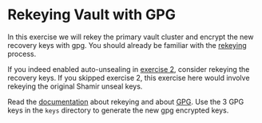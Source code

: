 Rekeying Vault with GPG
===
In this exercise we will rekey the primary vault cluster and encrypt the new recovery keys with gpg.
You should already be familiar with the [rekeying](https://developer.hashicorp.com/vault/tutorials/operations/rekeying-and-rotating) process.

If you indeed enabled auto-unsealing in [exercise
2](../2-operations-enable-autounsealing/ReadMe.md), consider rekeying the
recovery keys. If you skipped exercise 2, this exercise here would involve
rekeying the original Shamir unseal keys.

Read the [documentation](https://developer.hashicorp.com/vault/tutorials/operations/rekeying-and-rotating#rekeying-vault) about rekeying and about [GPG](https://developer.hashicorp.com/vault/docs/concepts/pgp-gpg-keybase).
Use the 3 GPG keys in the `keys` directory to generate the new gpg encrypted keys.

